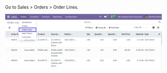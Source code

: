 Go to Sales \> Orders \> Order Lines.

![Sale Order Line Menu](../static/description/sale_order_lines_menu.png)